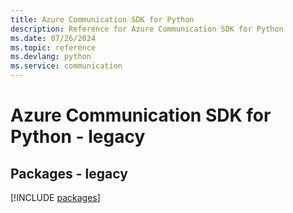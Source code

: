 ```yaml
---
title: Azure Communication SDK for Python
description: Reference for Azure Communication SDK for Python
ms.date: 07/26/2024
ms.topic: reference
ms.devlang: python
ms.service: communication
---
```

# Azure Communication SDK for Python - legacy
## Packages - legacy
[!INCLUDE [packages](communication-index.md)]
